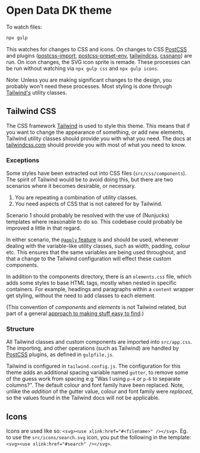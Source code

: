 # Open Data DK theme

To watch files:

```bash
npx gulp
```

This watches for changes to CSS and icons. On changes to CSS [PostCSS](https://postcss.org/) and plugins ([postcss-import](https://github.com/postcss/postcss-import), [postcss-preset-env](https://preset-env.cssdb.org/), [tailwindcss](https://tailwindcss.com), [cssnano](https://cssnano.co/)) are run. On icon changes, the SVG icon sprite is remade. These processes can be run without watching via `npx gulp css` and `npx gulp icons`.

Note: Unless you are making significant changes to the design, you probably won't need these processes. Most styling is done through [Tailwind's](https://tailwindcss.com) utility classes.

## Tailwind CSS

The CSS framework [Tailwind](https://tailwindcss.com) is used to style this theme. This means that if you want to change the appearance of something, or add new elements, Tailwind utility classes should provide you with what you need. The docs at [tailwindcss.com](https://tailwindcss.com) should provide you with most of what you need to know.

### Exceptions

Some styles have been extracted out into CSS files (`src/css/components`). The spirit of Tailwind would be to avoid doing this, but there are two scenarios where it becomes desirable, or necessary.

1. You are repeating a combination of utility classes.
2. You need aspects of CSS that is not catered for by Tailwind.

Scenario 1 should probably be resolved with the use of (Nunjucks) templates where reasonable to do so. This codebase could probably be improved a little in that regard.

In either scenario, the [`@apply` feature](https://tailwindcss.com/docs/functions-and-directives/#apply) is and should be used, whenever dealing with the variable-like utility classes, such as width, padding, colour etc. This ensures that the same variables are being used throughout, and that a change to the Tailwind configuration will effect these custom components.

In addition to the components directory, there is an `elements.css` file, which adds some styles to base HTML tags, mostly when nested in specific containers. For example, headings and paragraphs within a `content` wrapper get styling, without the need to add classes to each element.

(This convention of *components* and *elements* is not Tailwind related, but part of a general [approach to making stuff easy to find](https://c3css.com/).)

### Structure

All Tailwind classes and custom components are imported into `src/app.css`. The importing, and other operations (such as Tailwind) are handled by [PostCSS](https://postcss.org/) plugins, as defined in `gulpfile.js`.

Tailwind is configured in `tailwind.config.js`. The configuration for this theme adds an additional spacing variable named `gutter`, to remove some of the guess work from spacing e.g "Was I using `p-4` or `p-6` to separate columns?". The default colour and font family have been replaced. Note, unlike the *addition* of the gutter value, colour and font family were *replaced*, so the values found in the Tailwind docs will not be applicable.

## Icons

Icons are used like so: `<svg><use xlink:href="#<filename>" /></svg>`. Eg. to use the `src/icons/search.svg` icon, you put the following in the template: `<svg><use xlink:href="#search" /></svg>`.
